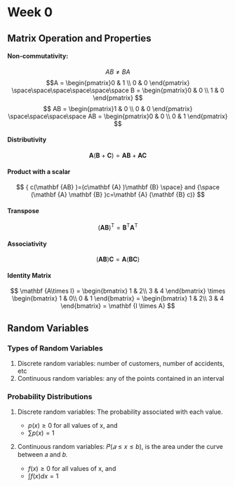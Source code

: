 # Week 0

## Matrix Operation and Properties

#### Non-commutativity: 
$$AB \neq BA$$
$$A = \begin{pmatrix}0 & 1 \\
0 & 0 \end{pmatrix}
\space\space\space\space\space\space
B = \begin{pmatrix}0 & 0 \\
1 & 0 \end{pmatrix}
$$
$$
AB = \begin{pmatrix}1 & 0 \\
0 & 0 \end{pmatrix}
\space\space\space\space
AB = \begin{pmatrix}0 & 0 \\
0 & 1 \end{pmatrix}
$$

#### Distributivity
$$
{\mathbf {A} (\mathbf {B} +\mathbf {C} )=\mathbf {AB} +\mathbf {AC}}
$$

#### Product with a scalar
$$
{ c(\mathbf {AB} )=(c\mathbf {A} )\mathbf {B} \space} and {\space (\mathbf {A} \mathbf {B} )c=\mathbf {A} (\mathbf {B} c)}
$$

#### Transpose
$$
{ (\mathbf {AB} )^{\mathsf {T}}=\mathbf {B} ^{\mathsf {T}}\mathbf {A} ^{\mathsf {T}}}
$$

#### Associativity
$${ (\mathbf {AB} )\mathbf {C} =\mathbf {A} (\mathbf {BC} )}$$

#### Identity Matrix
  $$
    \mathbf {A\times I} =
    \begin{bmatrix}
         1 & 2\\
         3 & 4
    \end{bmatrix}
    \times
    \begin{bmatrix}
         1 & 0\\
         0 & 1
    \end{bmatrix}
      =
    \begin{bmatrix}
         1 & 2\\
         3 & 4
    \end{bmatrix} =
    \mathbf {I \times A}
  $$

## Random Variables
### Types of Random Variables

1. Discrete random variables: number of customers, number of accidents, etc
2. Continuous random variables: any of the points contained in an interval

### Probability Distributions

1. Discrete random variables: The probability associated with each value.
    - ${p(x) \geq 0 }$ for all values of x, and
    - ${\sum p(x) = 1 }$



2. Continuous random variables: 𝑃(${𝑎 \leq x \leq b}$), is the area under the curve between 𝑎 and 𝑏. 
    - ${f(x) \geq 0 }$ for all values of x, and
    - ${\int f(x)dx = 1 }$ 